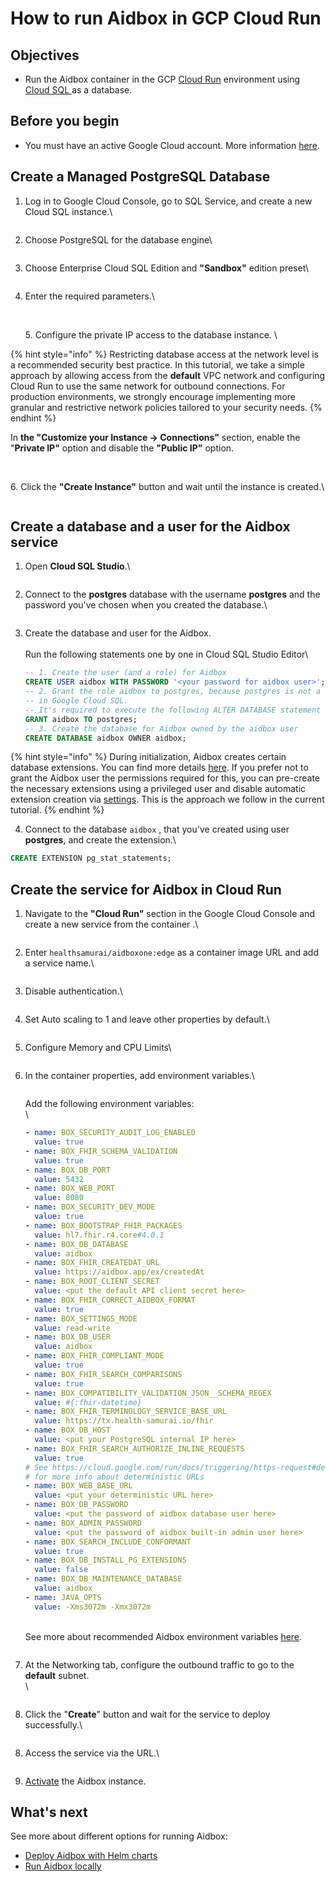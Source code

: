 # How to run Aidbox in GCP Cloud Run

## Objectives <a href="#objectives" id="objectives"></a>

* Run the Aidbox container in the GCP [Cloud Run](https://cloud.google.com/run?hl=en) environment using [Cloud SQL ](https://cloud.google.com/sql?hl=en)as a database.

## Before you begin <a href="#before-you-begin" id="before-you-begin"></a>

* You must have an active Google Cloud account. More information [here](https://cloud.google.com/docs/get-started).

## Create a Managed PostgreSQL Database

1.  Log in to Google Cloud Console, go to SQL Service, and create a new Cloud SQL instance.\


    <figure><img src="../../.gitbook/assets/image (151).png" alt=""><figcaption></figcaption></figure>
2.  Choose PostgreSQL for the database engine\


    <figure><img src="../../.gitbook/assets/image (152).png" alt=""><figcaption></figcaption></figure>
3.  Choose Enterprise Cloud SQL Edition and **"Sandbox"** edition preset\


    <figure><img src="../../.gitbook/assets/image (153).png" alt=""><figcaption></figcaption></figure>
4.  Enter the required parameters.\


    <figure><img src="../../.gitbook/assets/image (154).png" alt=""><figcaption></figcaption></figure>

    \
    5\. Configure the private IP access to the database instance. \


{% hint style="info" %}
Restricting database access at the network level is a recommended security best practice. In this tutorial, we take a simple approach by allowing access from the **default** VPC network and configuring Cloud Run to use the same network for outbound connections. For production environments, we strongly encourage implementing more granular and restrictive network policies tailored to your security needs.
{% endhint %}

In **the "Customize your Instance -> Connections"** section, enable the "**Private IP"** option and disable the **"Public IP"** option.

<figure><img src="../../.gitbook/assets/image (159).png" alt=""><figcaption></figcaption></figure>

\
6\. Click the **"Create Instance"** button and wait until the instance is created.\


<figure><img src="../../.gitbook/assets/image (160).png" alt=""><figcaption></figcaption></figure>

## Create a database and a user for the Aidbox service

1.  Open **Cloud SQL Studio**.\


    <figure><img src="../../.gitbook/assets/image (164).png" alt=""><figcaption></figcaption></figure>
2.  Connect to the **postgres** database with the username **postgres** and the password you've chosen when you created the database.\


    <figure><img src="../../.gitbook/assets/image (155).png" alt=""><figcaption></figcaption></figure>
3.  Create the database and user for the Aidbox.\
    \
    Run the following statements one by one in Cloud SQL Studio Editor\


    ```sql
    -- 1. Create the user (and a role) for Aidbox
    CREATE USER aidbox WITH PASSWORD '<your password for aidbox user>';
    -- 2. Grant the role aidbox to postgres, because postgres is not a superuser
    -- in Google Cloud SQL. 
    -- It's required to execute the following ALTER DATABASE statement
    GRANT aidbox TO postgres;
    -- 3. Create the database for Aidbox owned by the aidbox user
    CREATE DATABASE aidbox OWNER aidbox;
    ```

&#x20;     &#x20;

{% hint style="info" %}
During initialization, Aidbox creates certain database extensions. You can find more details [here](../../database/extensions.md). If you prefer not to grant the Aidbox user the permissions required for this, you can pre-create the necessary extensions using a privileged user and disable automatic extension creation via [settings](../../reference/settings/database.md#db.install-pg-extensions).  This is the approach we follow in the current tutorial.
{% endhint %}

4. Connect to the database `aidbox` , that you've created using user **postgres**, and create the extension.\


```sql
CREATE EXTENSION pg_stat_statements;
```

## Create the service for Aidbox in Cloud Run

1.  Navigate to the **"Cloud Run"** section in the Google Cloud Console and create a new service from the container .\


    <figure><img src="../../.gitbook/assets/image (165).png" alt=""><figcaption></figcaption></figure>
2.  Enter `healthsamurai/aidboxone:edge` as a container image URL and add a service name.\


    <figure><img src="../../.gitbook/assets/image (167).png" alt=""><figcaption></figcaption></figure>
3.  Disable authentication.\


    <figure><img src="../../.gitbook/assets/image (168).png" alt=""><figcaption></figcaption></figure>
4.  Set Auto scaling to 1 and leave other properties by default.\


    <figure><img src="../../.gitbook/assets/image (169).png" alt=""><figcaption></figcaption></figure>
5.  Configure Memory and CPU Limits\


    <figure><img src="../../.gitbook/assets/image.png" alt=""><figcaption></figcaption></figure>
6.  In the container properties, add environment variables.\


    <figure><img src="../../.gitbook/assets/image (170).png" alt=""><figcaption></figcaption></figure>

    Add the following environment variables:\
    \


    ```yaml
    - name: BOX_SECURITY_AUDIT_LOG_ENABLED
      value: true
    - name: BOX_FHIR_SCHEMA_VALIDATION
      value: true
    - name: BOX_DB_PORT
      value: 5432
    - name: BOX_WEB_PORT
      value: 8080
    - name: BOX_SECURITY_DEV_MODE
      value: true
    - name: BOX_BOOTSTRAP_FHIR_PACKAGES
      value: hl7.fhir.r4.core#4.0.1
    - name: BOX_DB_DATABASE
      value: aidbox
    - name: BOX_FHIR_CREATEDAT_URL
      value: https://aidbox.app/ex/createdAt
    - name: BOX_ROOT_CLIENT_SECRET
      value: <put the default API client secret here>
    - name: BOX_FHIR_CORRECT_AIDBOX_FORMAT
      value: true
    - name: BOX_SETTINGS_MODE
      value: read-write
    - name: BOX_DB_USER
      value: aidbox
    - name: BOX_FHIR_COMPLIANT_MODE
      value: true
    - name: BOX_FHIR_SEARCH_COMPARISONS
      value: true
    - name: BOX_COMPATIBILITY_VALIDATION_JSON__SCHEMA_REGEX
      value: #{:fhir-datetime}
    - name: BOX_FHIR_TERMINOLOGY_SERVICE_BASE_URL
      value: https://tx.health-samurai.io/fhir
    - name: BOX_DB_HOST
      value: <put your PostgreSQL internal IP here>
    - name: BOX_FHIR_SEARCH_AUTHORIZE_INLINE_REQUESTS
      value: true
    # See https://cloud.google.com/run/docs/triggering/https-request#deterministic  
    # for more info about deterministic URLs
    - name: BOX_WEB_BASE_URL
      value: <put your deterministic URL here>
    - name: BOX_DB_PASSWORD
      value: <put the password of aidbox database user here>
    - name: BOX_ADMIN_PASSWORD
      value: <put the password of aidbox built-in admin user here>
    - name: BOX_SEARCH_INCLUDE_CONFORMANT
      value: true
    - name: BOX_DB_INSTALL_PG_EXTENSIONS
      value: false
    - name: BOX_DB_MAINTENANCE_DATABASE
      value: aidbox
    - name: JAVA_OPTS
      value: -Xms3072m -Xmx3072m  
    ```

    \
    See more about recommended Aidbox environment variables [here](../../configuration/installation.md#recommended-environment-variables).

    <figure><img src="../../.gitbook/assets/image (174).png" alt=""><figcaption></figcaption></figure>
7.  At the Networking tab, configure the outbound traffic to go to the **default** subnet.\
    \


    <figure><img src="../../.gitbook/assets/image (172).png" alt=""><figcaption></figcaption></figure>
8. Click the "**Create**" button and wait for the service to deploy successfully.\


<figure><img src="../../.gitbook/assets/image (158).png" alt=""><figcaption></figcaption></figure>

8. Access the service via the URL.\


<figure><img src="../../.gitbook/assets/image (162).png" alt=""><figcaption></figcaption></figure>

9. [Activate](../../getting-started/run-aidbox-locally.md#id-4.-activate-your-aidbox-instance) the Aidbox instance.

## What's next

See more about different options for running Aidbox:

* [Deploy Aidbox with Helm charts](../../deployment-and-maintenance/deploy-aidbox/run-aidbox-in-kubernetes/deploy-aidbox-with-helm-charts.md)
* [Run Aidbox locally](../../getting-started/run-aidbox-locally.md)
